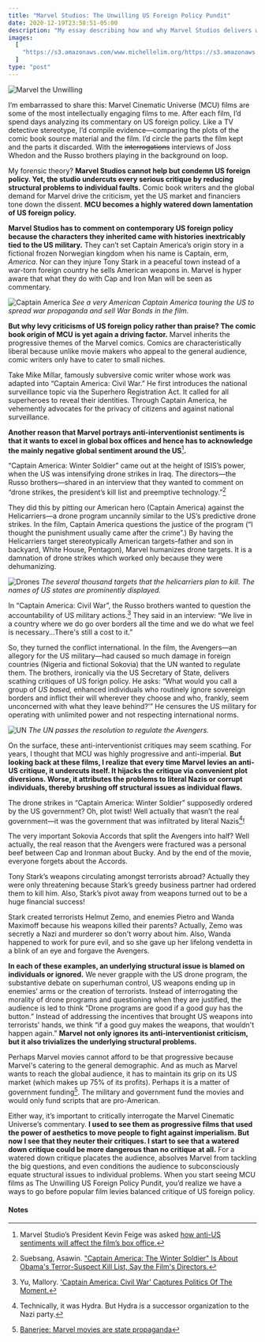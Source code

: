 ```yaml
---
title: "Marvel Studios: The Unwilling US Foreign Policy Pundit"
date: 2020-12-19T23:58:51-05:00
description: "My essay describing how and why Marvel Studios delivers watered-down critiques on US Foreign Policy. It appears to condemn US foreign policy and yet undercuts every serious critique by attributing structural problems to individual faults."
images:
  [
    "https://s3.amazonaws.com/www.michellelim.org/https://s3.amazonaws.com/www.michellelim.org/images/marvel-the-unwilling.png",
  ]
type: "post"
---
```


![Marvel the Unwilling](https://s3.amazonaws.com/www.michellelim.org/images/marvel-the-unwilling.png)

I’m embarrassed to share this: Marvel Cinematic Universe (MCU) films are some of the most intellectually engaging films to me. After each film, I’d spend days analyzing its commentary on US foreign policy. Like a TV detective stereotype, I’d compile evidence—comparing the plots of the comic book source material and the film. I’d circle the parts the film kept and the parts it discarded. With the ~~interrogations~~ interviews of Joss Whedon and the Russo brothers playing in the background on loop.

My forensic theory? **Marvel Studios cannot help but condemn US foreign policy. Yet, the studio undercuts every serious critique by reducing structural problems to individual faults.** Comic book writers and the global demand for Marvel drive the criticism, yet the US market and financiers tone down the dissent. **MCU becomes a highly watered down lamentation of US foreign policy.**

**Marvel Studios has to comment on contemporary US foreign policy because the characters they inherited came with histories inextricably tied to the US military.** They can’t set Captain America’s origin story in a fictional frozen Norwegian kingdom when his name is Captain, erm, _America_. Nor can they injure Tony Stark in a peaceful town instead of a war-torn foreign country he sells American weapons in. Marvel is hyper aware that what they do with Cap and Iron Man will be seen as commentary.

![Captain America](https://s3.amazonaws.com/www.michellelim.org/images/captain-america.png)
_See a very American Captain America touring the US to spread war propaganda and sell War Bonds in the film._

**But why levy criticisms of US foreign policy rather than praise? The comic book origin of MCU is yet again a driving factor.** Marvel inherits the progressive themes of the Marvel comics. Comics are characteristically liberal because unlike movie makers who appeal to the general audience, comic writers only have to cater to small niches.

Take Mike Millar, famously subversive comic writer whose work was adapted into “Captain America: Civil War.” He first introduces the national surveillance topic via the Superhero Registration Act. It called for all superheroes to reveal their identities. Through Captain America, he vehemently advocates for the privacy of citizens and against national surveillance.

**Another reason that Marvel portrays anti-interventionist sentiments is that it wants to excel in global box offices and hence has to acknowledge the mainly negative global sentiment around the US**[^1]**.**

“Captain America: Winter Soldier” came out at the height of ISIS’s power, when the US was intensifying drone strikes in Iraq. The directors—the Russo brothers—shared in an interview that they wanted to comment on “drone strikes, the president’s kill list and preemptive technology.”[^2]

They did this by pitting our American hero (Captain America) against the Helicarriers—a drone program uncannily similar to the US’s predictive drone strikes. In the film, Captain America questions the justice of the program (“I thought the punishment usually came after the crime”.) By having the Helicarriers target stereotypically American targets–father and son in backyard, White House, Pentagon), Marvel humanizes drone targets. It is a damnation of drone strikes which worked only because they were dehumanizing.

![Drones](https://s3.amazonaws.com/www.michellelim.org/images/drones.png)
_The several thousand targets that the helicarriers plan to kill. The names of US states are prominently displayed._

In “Captain America: Civil War”, the Russo brothers wanted to question the accountability of US military actions.[^3] They said in an interview: “We live in a country where we do go over borders all the time and we do what we feel is necessary…There's still a cost to it.”

So, they turned the conflict international. In the film, the Avengers—an allegory for the US military—had caused so much damage in foreign countries (Nigeria and fictional Sokovia) that the UN wanted to regulate them. The brothers, ironically via the US Secretary of State, delivers scathing critiques of US forign policy. He asks: “What would you call a group of _US based,_ enhanced individuals who routinely ignore sovereign borders and inflict their will wherever they choose and who, frankly, seem unconcerned with what they leave behind?’” He censures the US military for operating with unlimited power and not respecting international norms.

![UN](https://s3.amazonaws.com/www.michellelim.org/images/the-un.png)
_The UN passes the resolution to regulate the Avengers._

On the surface, these anti-interventionist critiques may seem scathing. For years, I thought that MCU was highly progressive and anti-imperial. **But looking back at these films, I realize that every time Marvel levies an anti-US critique, it undercuts itself. It hijacks the critique via convenient plot diversions. Worse, it attributes the problems to literal Nazis or corrupt individuals, thereby brushing off structural issues as individual flaws.**

The drone strikes in “Captain America: Winter Soldier” supposedly ordered by the US government? Oh, plot twist! Well actually that wasn’t the real government—it was the government that was infiltrated by literal Nazis[^4]!

The very important Sokovia Accords that split the Avengers into half? Well actually, the real reason that the Avengers were fractured was a personal beef between Cap and Ironman about Bucky. And by the end of the movie, everyone forgets about the Accords.

Tony Stark’s weapons circulating amongst terrorists abroad? Actually they were only threatening because Stark’s greedy business partner had ordered them to kill him. Also, Stark’s pivot away from weapons turned out to be a huge financial success!

Stark created terrorists Helmut Zemo, and enemies Pietro and Wanda Maximoff because his weapons killed their parents? Actually, Zemo was secretly a Nazi and murderer so don't worry about him. Also, Wanda happened to work for pure evil, and so she gave up her lifelong vendetta in a blink of an eye and forgave the Avengers.

**In each of these examples, an underlying structural issue is blamed on individuals or ignored.** We never grapple with the US drone program, the substantive debate on superhuman control, US weapons ending up in enemies’ arms or the creation of terrorists. Instead of interrogating the morality of drone programs and questioning when they are justified, the audience is led to think “Drone programs are good if a good guy has the button.” Instead of addressing the incentives that brought US weapons into terrorists' hands, we think “if a good guy makes the weapons, that wouldn't happen again.” **Marvel not only ignores its anti-interventionist criticism, but it also trivializes the underlying structural problems.**

Perhaps Marvel movies cannot afford to be that progressive because Marvel's catering to the general demographic. And as much as Marvel wants to reach the global audience, it has to maintain its grip on its US market (which makes up 75% of its profits). Perhaps it is a matter of government funding[^5]. The military and government fund the movies and would only fund scripts that are pro-American.

Either way, it’s important to critically interrogate the Marvel Cinematic Universe’s commentary. **I used to see them as progressive films that used the power of aesthetics to move people to fight against imperialism. But now I see that they neuter their critiques. I start to see that a watered down critique could be more dangerous than no critique at all.** For a watered down critique placates the audience, absolves Marvel from tackling the big questions, and even conditions the audience to subconsciously equate structural issues to individual problems. When you start seeing MCU films as The Unwilling US Foreign Policy Pundit, you’d realize we have a ways to go before popular film levies balanced critique of US foreign policy.

<!-- Footnotes themselves at the bottom. -->

#### Notes

[^1]: Marvel Studio’s President Kevin Feige was asked [how anti-US sentiments will affect the film’s box office.](https://web.archive.org/web/20120311105220/http://uk.movies.ign.com/articles/796/796582p1.html)
[^2]: Suebsang, Asawin. ["Captain America: The Winter Soldier" Is About Obama's Terror-Suspect Kill List, Say the Film's Directors.](https://www.motherjones.com/politics/2014/04/captain-america-winter-soldier-obama-kill-list-politics-drones-nsa/)
[^3]: Yu, Mallory. ['Captain America: Civil War' Captures Politics Of The Moment.](https://www.npr.org/2016/05/06/477072191/captain-america-civil-war-captures-politics-of-the-moment)
[^4]: Technically, it was Hydra. But Hydra is a successor organization to the Nazi party.
[^5]: [Banerjee: Marvel movies are state propaganda](https://dailyiowan.com/2019/04/29/banerjee-marvel-movies-are-state-propaganda/)
